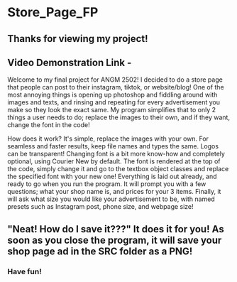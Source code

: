 # Store_Page_FP
## Thanks for viewing my project!
## Video Demonstration Link -

Welcome to my final project for ANGM 2502! I decided to do a store page that people can post to their instagram, tiktok, or website/blog! One of the most annoying things is opening up photoshop and fiddling around with images and texts, and rinsing and repeating for every advertisement you make so they look the exact same. My program simplifies that to only 2 things a user needs to do; replace the images to their own, and if they want, change the font in the code!

How does it work? It's simple, replace the images with your own. For seamless and faster results, keep file names and types the same. Logos can be transparent! Changing font is a bit more know-how and completely optional, using Courier New by default. The font is rendered at the top of the code, simply change it and go to the textbox object classes and replace the specified font with your new one! Everything is laid out already, and ready to go when you run the program. It will prompt you with a few questions; what your shop name is, and prices for your 3 items. Finally, it will ask what size you would like your advertisement to be, with named presets such as Instagram post, phone size, and webpage size! 

## "Neat! How do I save it???" It does it for you! As soon as you close the program, it will save your shop page ad in the SRC folder as a PNG! 
### Have fun!
